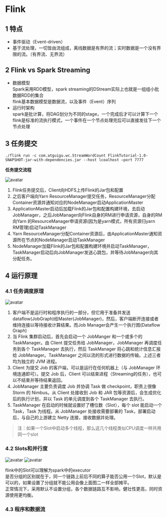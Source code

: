 # Flink

## 1 特点
- 事件驱动（Event-driven）
- 基于流处理，一切皆由流组成，离线数据是有界的流；实时数据是一个没有界限的流。（有界流、无界流）

## 2 Flink vs Spark Streaming
- 数据模型<br>
Spark采用RDD模型，spark streaming的DStream实际上也就是一组组小批数据RDD的集合<br>
flink基本数据模型是数据流，以及事件（Event）序列<br>
- 运行时架构<br>
spark是批计算，将DAG划分为不同的stage，一个完成后才可以计算下一个<br>
flink是标准的流执行模式，一个事件在一个节点处理完后可以直接发往下一个节点处理<br>

## 3 任务提交

```./flink run -c com.atguigu.wc.StreamWordCount FlinkTutorial-1.0-SNAPSHOT-jar-with-dependencies.jar --host lcoalhost –port 7777```

**任务提交流程**

![avatar](f1.png)
1. Flink任务提交后，Client向HDFS上传Flink的Jar包和配置
2. 之后客户端向Yarn ResourceManager提交任务，ResourceManager分配Container资源并通知对应的NodeManager启动ApplicationMaster
3. ApplicationMaster启动后加载Flink的Jar包和配置构建环境，去启动JobManager，之后JobManager向Flink自身的RM进行申请资源，自身的RM向Yarn 的ResourceManager申请资源(因为是yarn模式，所有资源归yarn RM管理)启动TaskManager
4. Yarn ResourceManager分配Container资源后，由ApplicationMaster通知资源所在节点的NodeManager启动TaskManager
5. NodeManager加载Flink的Jar包和配置构建环境并启动TaskManager，TaskManager启动后向JobManager发送心跳包，并等待JobManager向其分配任务。

## 4 运行原理
### 4.1 任务调度原理

![avatar](f2.png)
1. 客户端不是运行时和程序执行的一部分，但它用于准备并发送dataflow(JobGraph)给Master(JobManager)，然后，客户端断开连接或者维持连接以等待接收计算结果。而Job Manager会产生一个执行图(Dataflow Graph)
2. 当 Flink 集群启动后，首先会启动一个 JobManger 和一个或多个的 TaskManager。由 Client 提交任务给 JobManager，JobManager 再调度任务到各个 TaskManager 去执行，然后 TaskManager 将心跳和统计信息汇报给 JobManager。TaskManager 之间以流的形式进行数据的传输。上述三者均为独立的 JVM 进程。
3. Client 为提交 Job 的客户端，可以是运行在任何机器上（与 JobManager 环境连通即可）。提交 Job 后，Client 可以结束进程（Streaming的任务），也可以不结束并等待结果返回。
4. JobManager 主要负责调度 Job 并协调 Task 做 checkpoint，职责上很像 Storm 的 Nimbus。从 Client 处接收到 Job 和 JAR 包等资源后，会生成优化后的执行计划，并以 Task 的单元调度到各个 TaskManager 去执行。
5. TaskManager 在启动的时候就设置好了槽位数（Slot），每个 slot 能启动一个 Task，Task 为线程。从 JobManager 处接收需要部署的 Task，部署启动后，与自己的上游建立 Netty 连接，接收数据并处理。

>注：如果一个Slot中启动多个线程，那么这几个线程类似CPU调度一样共用同一个slot

### 4.2 Slots和并行度
![avatar](f3.png)
![avatar](f4.png)

flink中的Slot可以理解为spark中的executor<br>
是否分组的区别就在于，同一个链路上前后不同的算子能否公用一个Slot，默认是可以的，如果设置了分组就不能公用会像上面图二一样全部摊平。<br>
正常情况下，采用默认不设置分组，各个数据链路互不影响，健壮性更高，同时资源使用更均衡。

### 4.3 程序和数据流